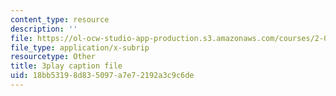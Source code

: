 ```yaml
---
content_type: resource
description: ''
file: https://ol-ocw-studio-app-production.s3.amazonaws.com/courses/2-003sc-engineering-dynamics-fall-2011/18bb53198d835097a7e72192a3c9c6de_qrbCpv3Sv34.vtt
file_type: application/x-subrip
resourcetype: Other
title: 3play caption file
uid: 18bb5319-8d83-5097-a7e7-2192a3c9c6de
---
```

